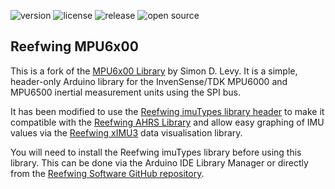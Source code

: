 ![version](https://img.shields.io/github/v/tag/Reefwing-Software/Reefwing-MPU6x00) ![license](https://img.shields.io/badge/license-MIT-green) ![release](https://img.shields.io/github/release-date/Reefwing-Software/Reefwing-MPU6x00?color="red") ![open source](https://badgen.net/badge/open/source/blue?icon=github)

## Reefwing MPU6x00

This is a fork of the [MPU6x00 Library](https://github.com/simondlevy/MPU6x00) by Simon D. Levy. It is a simple, header-only Arduino library for the InvenSense/TDK MPU6000 and MPU6500 inertial measurement units using
the SPI bus.  

It has been modified to use the [Reefwing imuTypes library header](https://github.com/Reefwing-Software/Reefwing-imuTypes) to make it compatible with the [Reefwing AHRS Library](https://github.com/Reefwing-Software/Reefwing-AHRS) and allow easy graphing of IMU values via the [Reefwing xIMU3](https://github.com/Reefwing-Software/Reefwing-xIMU3) data visualisation library.

You will need to install the Reefwing imuTypes library before using this library. This can be done via the Arduino IDE Library Manager or directly from the [Reefwing Software GitHub repository](https://github.com/Reefwing-Software).

